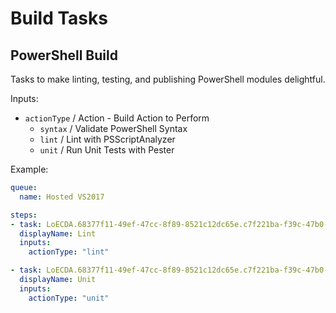 # Build Tasks

## PowerShell Build

Tasks to make linting, testing, and publishing PowerShell modules delightful.

Inputs:

* `actionType` / Action - Build Action to Perform
    * `syntax` / Validate PowerShell Syntax
    * `lint` / Lint with PSScriptAnalyzer
    * `unit` / Run Unit Tests with Pester

Example:

```yaml
queue:
  name: Hosted VS2017

steps:
- task: LoECDA.68377f11-49ef-47cc-8f89-8521c12dc65e.c7f221ba-f39c-47b0-bdf8-aa9ca2a13cdb.PowerShellBuild@0
  displayName: Lint
  inputs:
    actionType: "lint"

- task: LoECDA.68377f11-49ef-47cc-8f89-8521c12dc65e.c7f221ba-f39c-47b0-bdf8-aa9ca2a13cdb.PowerShellBuild@0
  displayName: Unit
  inputs:
    actionType: "unit"

```
